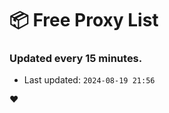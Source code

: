 # :package: Free Proxy List
### Updated every 15 minutes.

- Last updated: `2024-08-19 21:56`

:heart:
